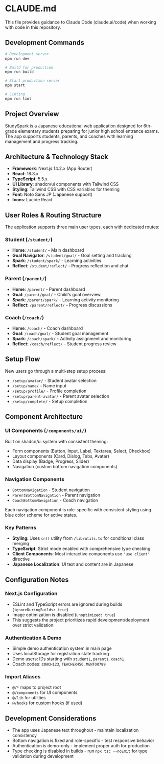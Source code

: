 # CLAUDE.md

This file provides guidance to Claude Code (claude.ai/code) when working with code in this repository.

## Development Commands

```bash
# Development server
npm run dev

# Build for production
npm run build

# Start production server
npm start

# Linting
npm run lint
```

## Project Overview

StudySpark is a Japanese educational web application designed for 6th-grade elementary students preparing for junior high school entrance exams. The app supports students, parents, and coaches with learning management and progress tracking.

## Architecture & Technology Stack

- **Framework**: Next.js 14.2.x (App Router)
- **React**: 18.3.x
- **TypeScript**: 5.5.x
- **UI Library**: shadcn/ui components with Tailwind CSS
- **Styling**: Tailwind CSS with CSS variables for theming
- **Font**: Noto Sans JP (Japanese support)
- **Icons**: Lucide React

## User Roles & Routing Structure

The application supports three main user types, each with dedicated routes:

### Student (`/student/`)
- **Home**: `/student/` - Main dashboard
- **Goal Navigator**: `/student/goal/` - Goal setting and tracking
- **Spark**: `/student/spark/` - Learning activities
- **Reflect**: `/student/reflect/` - Progress reflection and chat

### Parent (`/parent/`)
- **Home**: `/parent/` - Parent dashboard
- **Goal**: `/parent/goal/` - Child's goal overview
- **Spark**: `/parent/spark/` - Learning activity monitoring
- **Reflect**: `/parent/reflect/` - Progress discussions

### Coach (`/coach/`)
- **Home**: `/coach/` - Coach dashboard
- **Goal**: `/coach/goal/` - Student goal management
- **Spark**: `/coach/spark/` - Activity assignment and monitoring
- **Reflect**: `/coach/reflect/` - Student progress review

## Setup Flow

New users go through a multi-step setup process:
- `/setup/avatar/` - Student avatar selection
- `/setup/name/` - Name input
- `/setup/profile/` - Profile completion
- `/setup/parent-avatar/` - Parent avatar selection
- `/setup/complete/` - Setup completion

## Component Architecture

### UI Components (`/components/ui/`)
Built on shadcn/ui system with consistent theming:
- Form components (Button, Input, Label, Textarea, Select, Checkbox)
- Layout components (Card, Dialog, Tabs, Avatar)
- Data display (Badge, Progress, Slider)
- Navigation (custom bottom navigation components)

### Navigation Components
- `BottomNavigation` - Student navigation
- `ParentBottomNavigation` - Parent navigation  
- `CoachBottomNavigation` - Coach navigation

Each navigation component is role-specific with consistent styling using blue color scheme for active states.

### Key Patterns
- **Styling**: Uses `cn()` utility from `/lib/utils.ts` for conditional class merging
- **TypeScript**: Strict mode enabled with comprehensive type checking
- **Client Components**: Most interactive components use `"use client"` directive
- **Japanese Localization**: UI text and content are in Japanese

## Configuration Notes

### Next.js Configuration
- ESLint and TypeScript errors are ignored during builds (`ignoreDuringBuilds: true`)
- Image optimization is disabled (`unoptimized: true`)
- This suggests the project prioritizes rapid development/deployment over strict validation

### Authentication & Demo
- Simple demo authentication system in main page
- Uses localStorage for registration state tracking
- Demo users: IDs starting with `student1`, `parent1`, `coach1`
- Coach codes: `COACH123`, `TEACHER456`, `MENTOR789`

### Import Aliases
- `@/*` maps to project root
- `@/components` for UI components
- `@/lib` for utilities
- `@/hooks` for custom hooks (if used)

## Development Considerations

- The app uses Japanese text throughout - maintain localization consistency
- Bottom navigation is fixed and role-specific - test responsive behavior
- Authentication is demo-only - implement proper auth for production
- Type checking is disabled in builds - run `npx tsc --noEmit` for type validation during development